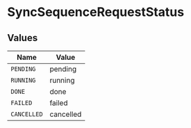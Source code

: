 # SyncSequenceRequestStatus


## Values

| Name        | Value       |
| ----------- | ----------- |
| `PENDING`   | pending     |
| `RUNNING`   | running     |
| `DONE`      | done        |
| `FAILED`    | failed      |
| `CANCELLED` | cancelled   |
